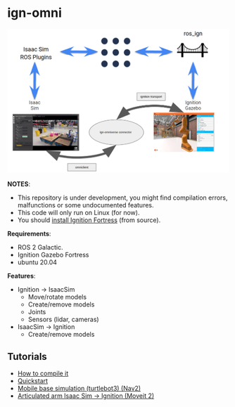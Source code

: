 # ign-omni

![](./tutorials/hybrid_diagram.png)

**NOTES**:
 - This repository is under development, you might find compilation errors,
malfunctions or some undocumented features.
 - This code will only run on Linux (for now).
 - You should [install Ignition Fortress](https://ignitionrobotics.org/docs/fortress) (from source).

**Requirements**:
 - ROS 2 Galactic.
 - Ignition Gazebo Fortress
 - ubuntu 20.04

**Features**:
 - Ignition -> IsaacSim
   - Move/rotate models
   - Create/remove models
   - Joints
   - Sensors (lidar, cameras)
 - IsaacSim -> Ignition
   - Create/remove models

## Tutorials
  - [How to compile it](tutorials/01_compile.md)
  - [Quickstart](tutorials/02_quickstart.md)
  - [Mobile base simulation (turtlebot3) (Nav2)](tutorials/01_ROS_simulation.md)
  - [Articulated arm Isaac Sim -> Ignition (Moveit 2)](tutorials/04_articulated_arm_issacsim_to_ignition.md)
